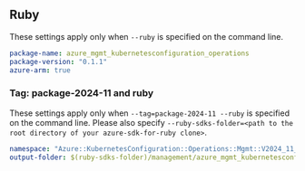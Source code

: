 ## Ruby

These settings apply only when `--ruby` is specified on the command line.

```yaml
package-name: azure_mgmt_kubernetesconfiguration_operations
package-version: "0.1.1"
azure-arm: true
```


### Tag: package-2024-11 and ruby

These settings apply only when `--tag=package-2024-11 --ruby` is specified on the command line.
Please also specify `--ruby-sdks-folder=<path to the root directory of your azure-sdk-for-ruby clone>`.

```yaml $(tag) == 'package-2024-11' && $(ruby)
namespace: "Azure::KubernetesConfiguration::Operations::Mgmt::V2024_11_01"
output-folder: $(ruby-sdks-folder)/management/azure_mgmt_kubernetesconfiguration/lib
```
